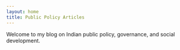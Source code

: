 ```yaml
---
layout: home
title: Public Policy Articles
---
```


Welcome to my blog on Indian public policy, governance, and social development.
